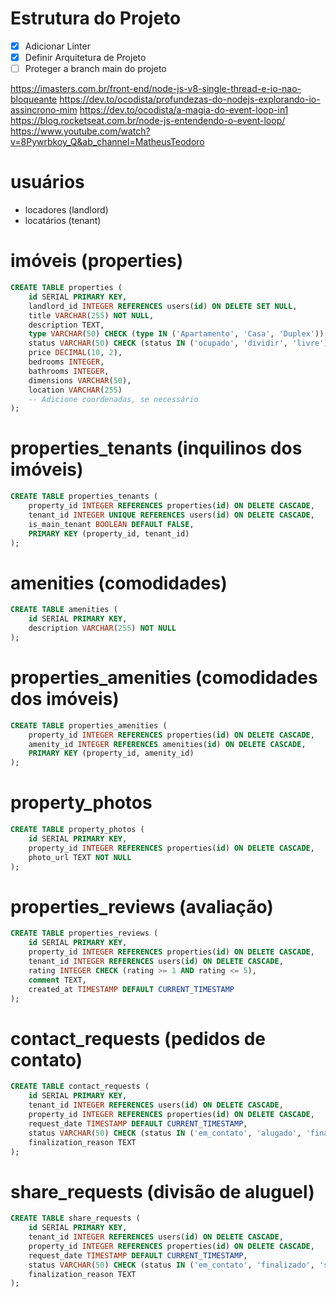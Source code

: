 # Estrutura do Projeto

- [x] Adicionar Linter
- [x] Definir Arquitetura de Projeto
- [ ] Proteger a branch main do projeto

https://imasters.com.br/front-end/node-js-v8-single-thread-e-io-nao-bloqueante
https://dev.to/ocodista/profundezas-do-nodejs-explorando-io-assincrono-mim
https://dev.to/ocodista/a-magia-do-event-loop-in1
https://blog.rocketseat.com.br/node-js-entendendo-o-event-loop/
https://www.youtube.com/watch?v=8Pywrbkoy_Q&ab_channel=MatheusTeodoro

# usuários

- locadores (landlord)
- locatários (tenant)

# imóveis (properties)

```sql
CREATE TABLE properties (
    id SERIAL PRIMARY KEY,
    landlord_id INTEGER REFERENCES users(id) ON DELETE SET NULL,
    title VARCHAR(255) NOT NULL,
    description TEXT,
    type VARCHAR(50) CHECK (type IN ('Apartamento', 'Casa', 'Duplex')),
    status VARCHAR(50) CHECK (status IN ('ocupado', 'dividir', 'livre')),
    price DECIMAL(10, 2),
    bedrooms INTEGER,
    bathrooms INTEGER,
    dimensions VARCHAR(50),
    location VARCHAR(255)
    -- Adicione coordenadas, se necessário
);
```

# properties_tenants (inquilinos dos imóveis)

```sql
CREATE TABLE properties_tenants (
    property_id INTEGER REFERENCES properties(id) ON DELETE CASCADE,
    tenant_id INTEGER UNIQUE REFERENCES users(id) ON DELETE CASCADE,
    is_main_tenant BOOLEAN DEFAULT FALSE,
    PRIMARY KEY (property_id, tenant_id)
);
```

# amenities (comodidades)

```sql
CREATE TABLE amenities (
    id SERIAL PRIMARY KEY,
    description VARCHAR(255) NOT NULL
);
```

# properties_amenities (comodidades dos imóveis)

```sql
CREATE TABLE properties_amenities (
    property_id INTEGER REFERENCES properties(id) ON DELETE CASCADE,
    amenity_id INTEGER REFERENCES amenities(id) ON DELETE CASCADE,
    PRIMARY KEY (property_id, amenity_id)
);
```

# property_photos

```sql
CREATE TABLE property_photos (
    id SERIAL PRIMARY KEY,
    property_id INTEGER REFERENCES properties(id) ON DELETE CASCADE,
    photo_url TEXT NOT NULL
);
```

# properties_reviews (avaliação)

```sql
CREATE TABLE properties_reviews (
    id SERIAL PRIMARY KEY,
    property_id INTEGER REFERENCES properties(id) ON DELETE CASCADE,
    tenant_id INTEGER REFERENCES users(id) ON DELETE CASCADE,
    rating INTEGER CHECK (rating >= 1 AND rating <= 5),
    comment TEXT,
    created_at TIMESTAMP DEFAULT CURRENT_TIMESTAMP
);
```

# contact_requests (pedidos de contato)

```sql
CREATE TABLE contact_requests (
    id SERIAL PRIMARY KEY,
    tenant_id INTEGER REFERENCES users(id) ON DELETE CASCADE,
    property_id INTEGER REFERENCES properties(id) ON DELETE CASCADE,
    request_date TIMESTAMP DEFAULT CURRENT_TIMESTAMP,
    status VARCHAR(50) CHECK (status IN ('em_contato', 'alugado', 'finalizado')) DEFAULT 'em_contato',
    finalization_reason TEXT
);
```

# share_requests (divisão de aluguel)

```sql
CREATE TABLE share_requests (
    id SERIAL PRIMARY KEY,
    tenant_id INTEGER REFERENCES users(id) ON DELETE CASCADE,
    property_id INTEGER REFERENCES properties(id) ON DELETE CASCADE,
    request_date TIMESTAMP DEFAULT CURRENT_TIMESTAMP,
    status VARCHAR(50) CHECK (status IN ('em_contato', 'finalizado', 'selecionado', 'dividindo')) DEFAULT 'em_contato',
    finalization_reason TEXT
);
```